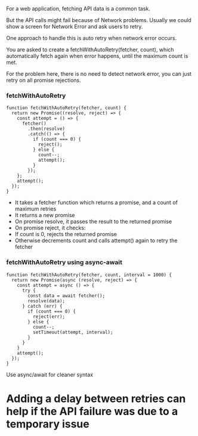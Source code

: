 For a web application, fetching API data is a common task.

But the API calls might fail because of Network problems. Usually we could show a screen for Network Error and ask users to retry.

One approach to handle this is auto retry when network error occurs.

You are asked to create a fetchWithAutoRetry(fetcher, count), which automatically fetch again when error happens, until the maximum count is met.

For the problem here, there is no need to detect network error, you can just retry on all promise rejections.

### fetchWithAutoRetry

```
function fetchWithAutoRetry(fetcher, count) {
  return new Promise((resolve, reject) => {
    const attempt = () => {
      fetcher()
        .then(resolve) 
        .catch(() => {
          if (count === 0) {
            reject();
          } else {
            count--;
            attempt();
          }
        });
    };   
    attempt();
  });
}
```

- It takes a fetcher function which returns a promise, and a count of maximum retries
- It returns a new promise
- On promise resolve, it passes the result to the returned promise
- On promise reject, it checks:
- If count is 0, rejects the returned promise
- Otherwise decrements count and calls attempt() again to retry the fetcher

### fetchWithAutoRetry using async-await

```
function fetchWithAutoRetry(fetcher, count, interval = 1000) {
  return new Promise(async (resolve, reject) => {
    const attempt = async () => {
      try {
        const data = await fetcher();
        resolve(data);
      } catch (err) {
        if (count === 0) {
          reject(err);    
        } else {
          count--;
          setTimeout(attempt, interval);
        }
      }  
    }
    attempt();    
  });
}
```

Use async/await for cleaner syntax


# Adding a delay between retries can help if the API failure was due to a temporary issue
